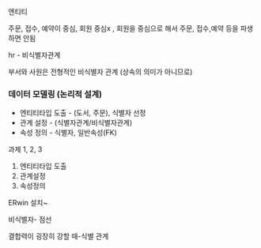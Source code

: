 엔티티

주문, 접수, 예약이 중심, 회원 중심x , 회원을 중심으로 해서 주문, 접수,예약 등을 파생하면 안됨

hr - 비식별자관계

부서와 사원은 전형적인 비식별자 관계 (상속의 의미가 아니므로)

### 데이터 모델링 (논리적 설계)

- 엔티티타입 도출 - (도서, 주문),  식별자 선정
- 관계 설정 - (식별자관계/비식별자관계)
- 속성 정의 - 식별자, 일반속성(FK)

과제 1, 2, 3

1. 엔티티타입 도출
2. 관계설정
3. 속성정의

ERwin 설치~

비식별자- 점선

결합력이 굉장히 강할 때-식별 관계
